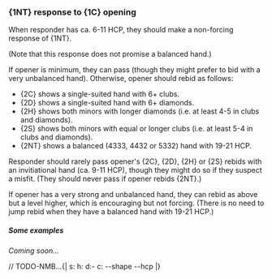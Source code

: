 ### <a name="1NT_response_to_1C_opening"> {1NT} response to {1C} opening

When responder has ca. 6-11 HCP, they should make a non-forcing response of {1NT}.

(Note that this response does not promise a balanced hand.)

If opener is minimum, they can pass (though they might prefer to bid with a very unbalanced hand). Otherwise, opener should rebid as follows:

- {2C} shows a single-suited hand with 6+ clubs.
- {2D} shows a single-suited hand with 6+ diamonds.
- {2H} shows both minors with longer diamonds (i.e. at least 4-5 in clubs and diamonds).
- {2S} shows both minors with equal or longer clubs (i.e. at least 5-4 in clubs and diamonds).
- {2NT} shows a balanced (4333, 4432 or 5332) hand with 19-21 HCP.

Responder should rarely pass opener's {2C}, {2D}, {2H} or {2S} rebids with an invitiational hand (ca. 9-11 HCP), though they might do so if they suspect a misfit. (They should never pass if opener rebids {2NT}.)

If opener has a very strong and unbalanced hand, they can rebid as above but a level higher, which is encouraging but not forcing. (There is no need to jump rebid when they have a balanced hand with 19-21 HCP.)

##### Some examples

_Coming soon..._

// TODO-NMB...{| s: h: d:- c: --shape --hcp |}
